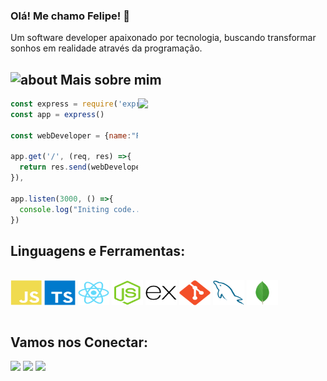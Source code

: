 ### Olá! Me chamo Felipe! 👋

Um software developer apaixonado por tecnologia, buscando transformar sonhos em realidade através da programação.

## <img width="45" alt="about" src="https://raw.github.com/elizarov/elizarov/master/about.png"> Mais sobre mim

<img align="right" width="300" src="https://i2.wp.com/allhtaccess.info/wp-content/uploads/2018/03/programming.gif?fit=1281%2C716&ssl=1" />

```javascript
const express = require('express')
const app = express()

const webDeveloper = {name:"Felipe", stack:"Full-Stack-Developer"}

app.get('/', (req, res) =>{
  return res.send(webDeveloper)
}),

app.listen(3000, () =>{
  console.log("Initing code...")
})

```

## **Linguagens e Ferramentas:**  

<div style="display: inline_block"><br>
  <img src="https://github.com/Felipe-developer/Felipe-developer/blob/main/Profile--GitHubAuxiliaryFiles/javascript-plain.svg" width="50" height="40" align="center"/>
  <img src="https://github.com/Felipe-developer/Felipe-developer/blob/main/Profile--GitHubAuxiliaryFiles/typescript-original.svg" width="50" height="40" align="center"/>
  <img src="https://github.com/Felipe-developer/Felipe-developer/blob/main/Profile--GitHubAuxiliaryFiles/react-original.svg" width="50" height="40" align="center"/>
  <img src="https://github.com/Felipe-developer/Felipe-developer/blob/main/Profile--GitHubAuxiliaryFiles/nodejs-original.svg" width="50" height="40" align="center"/>
  <img src="https://github.com/Felipe-developer/Felipe-developer/blob/main/Profile--GitHubAuxiliaryFiles/express-original.svg" width="50" height="40" align="center"/>
  <img src="https://github.com/Felipe-developer/Felipe-developer/blob/main/Profile--GitHubAuxiliaryFiles/git-plain.svg" width="50" height="40" align="center"/>
  <img src="https://github.com/Felipe-developer/Felipe-developer/blob/main/Profile--GitHubAuxiliaryFiles/mysql-plain.svg" width="50" height="40" align="center"/>
  <img src="https://github.com/Felipe-developer/Felipe-developer/blob/main/Profile--GitHubAuxiliaryFiles/mongodb-original.svg" width="50" height="40" align="center"/>

</div><br>


## **Vamos nos Conectar:**

<p align="left">
  <a target="_blank" href="https://www.linkedin.com/in/luiz-felipe-teixeira-a2566320a/" alt="Linkedin">
  <img src="https://img.shields.io/badge/-LinkedIn-%230077B5?style=for-the-badge&logo=linkedin&logoColor=white" target="_blank"></a> 

  <a target="_blank" href="https://www.instagram.com/felipeodesenvolvedor/" alt="Instagram">
  <img src="https://img.shields.io/badge/-Instagram-%23E4405F?style=for-the-badge&logo=instagram&logoColor=white" target="_blank"></a>
 
   <a target="_blank" href="mailto:luizfelipe.dev@gmail.com" alt="Gmail">
  <img src="https://img.shields.io/badge/Gmail-D14836?style=for-the-badge&logo=gmail&logoColor=white"</a>
</p>


